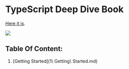# TypeScript Deep Dive Book

[Here it is](https://basarat.gitbooks.io/typescript/content/).

![](https://images.gr-assets.com/books/1477478670l/29634529.jpg)

## Table Of Content:

1. [Getting Started](1\ Getting\ Started.md)


